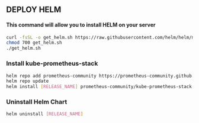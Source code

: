 ## DEPLOY HELM

#### This command will allow you to install HELM on your server

```sh 
curl -fsSL -o get_helm.sh https://raw.githubusercontent.com/helm/helm/main/scripts/get-helm-3
chmod 700 get_helm.sh
./get_helm.sh

```

### Install kube-prometheus-stack
```sh
helm repo add prometheus-community https://prometheus-community.github.io/helm-charts
helm repo update
helm install [RELEASE_NAME] prometheus-community/kube-prometheus-stack
```
### Uninstall Helm Chart
```sh
helm uninstall [RELEASE_NAME]
```
